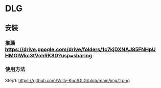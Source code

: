 # DLG
## 安裝
### 推薦 https://drive.google.com/drive/folders/1c7kjDXNAJ85FNHpUHMOIWkc3tVohRK8D?usp=sharing
### 使用方法
Step1:
https://github.com/Willy-Kuo/DLG/blob/main/img/1.png
